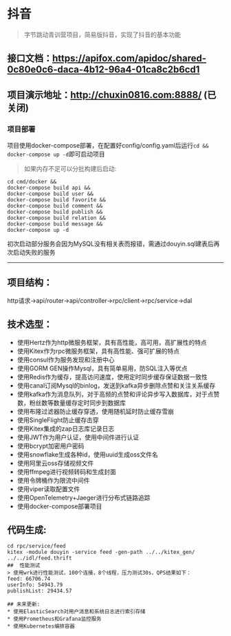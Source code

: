 # 抖音
> 字节跳动青训营项目，简易版抖音，实现了抖音的基本功能
## 接口文档：https://apifox.com/apidoc/shared-0c80e0c6-daca-4b12-96a4-01ca8c2b6cd1
## 项目演示地址：http://chuxin0816.com:8888/ (已关闭)
### 项目部署
项目使用docker-compose部署，在配置好config/config.yaml后运行`cd && docker-compose up -d`即可启动项目
> 如果内存不足可以分批构建后启动:
```shell
cd cmd/docker && 
docker-compose build api &&
docker-compose build user &&
docker-compose build favorite &&
docker-compose build comment &&
docker-compose build publish &&
docker-compose build relation &&
docker-compose build message &&
docker-compose up -d
```
初次启动部分服务会因为MySQL没有相关表而报错，需通过douyin.sql建表后再次启动失败的服务
******
## 项目结构：
http请求->api/router->api/controller->rpc/client->rpc/service->dal
## 技术选型：
* 使用Hertz作为http微服务框架，具有高性能，高可用，高扩展性的特点
* 使用Kitex作为rpc微服务框架，具有高性能、强可扩展的特点
* 使用consul作为服务发现和注册中心
* 使用GORM GEN操作Mysql，具有简单易用，防SQL注入等优点
* 使用Redis作为缓存，提高访问速度，使用定时同步缓存保证数据一致性
* 使用canal订阅Mysql的binlog，发送到kafka异步删除点赞和关注关系缓存
* 使用kafka作为消息队列，对于高频的点赞和评论异步写入数据库，对于点赞数，粉丝数等数量缓存定时同步到数据库
* 使用布隆过滤器防止缓存穿透，使用随机延时防止缓存雪崩
* 使用SingleFlight防止缓存击穿
* 使用Kitex集成的zap日志库记录日志
* 使用JWT作为用户认证，使用中间件进行认证
* 使用bcrypt加密用户密码
* 使用snowflake生成各种id，使用uuid生成oss文件名
* 使用阿里云oss存储视频文件
* 使用ffmpeg进行视频转码和生成封面
* 使用令牌桶作为限流中间件
* 使用viper读取配置文件
* 使用OpenTelemetry+Jaeger进行分布式链路追踪
* 使用docker-compose部署项目
## 代码生成:
```shell
cd rpc/service/feed
kitex -module douyin -service feed -gen-path ../../kitex_gen/ ../../idl/feed.thrift
##  性能测试
> 使用wrk进行性能测试，100个连接，8个线程，压力测试30s，QPS结果如下：
feed: 66706.74
userInfo: 54943.79
publishList: 29434.57

## 未来更新:
* 使用ElasticSearch对用户消息和系统日志进行索引存储
* 使用Prometheus和Grafana监控服务
* 使用Kubernetes编排容器